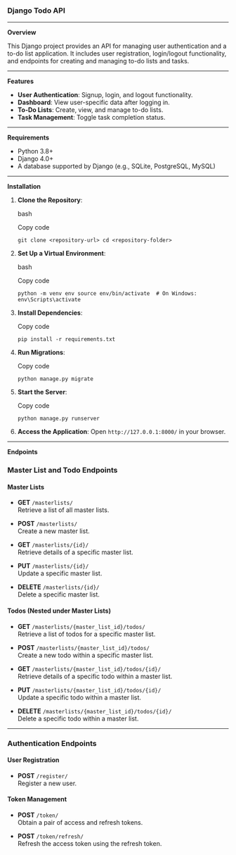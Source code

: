 ### Django Todo API

* * * * *

**Overview**

This Django project provides an API for managing user authentication and a to-do list application. It includes user registration, login/logout functionality, and endpoints for creating and managing to-do lists and tasks.

* * * * *

**Features**

-   **User Authentication**: Signup, login, and logout functionality.
-   **Dashboard**: View user-specific data after logging in.
-   **To-Do Lists**: Create, view, and manage to-do lists.
-   **Task Management**: Toggle task completion status.

* * * * *

**Requirements**

-   Python 3.8+
-   Django 4.0+
-   A database supported by Django (e.g., SQLite, PostgreSQL, MySQL)

* * * * *

**Installation**

1.  **Clone the Repository**:

    bash

    Copy code

    `git clone <repository-url>
    cd <repository-folder>`

2.  **Set Up a Virtual Environment**:

    bash

    Copy code

    `python -m venv env
    source env/bin/activate  # On Windows: env\Scripts\activate`

3.  **Install Dependencies**:

    Copy code

    `pip install -r requirements.txt`

4.  **Run Migrations**:

    Copy code

    `python manage.py migrate`

5.  **Start the Server**:

    Copy code

    `python manage.py runserver`

6.  **Access the Application**: Open `http://127.0.0.1:8000/` in your browser.

* * * * *

**Endpoints**

### Master List and Todo Endpoints

#### Master Lists

-   **GET** `/masterlists/`\
    Retrieve a list of all master lists.

-   **POST** `/masterlists/`\
    Create a new master list.

-   **GET** `/masterlists/{id}/`\
    Retrieve details of a specific master list.

-   **PUT** `/masterlists/{id}/`\
    Update a specific master list.

-   **DELETE** `/masterlists/{id}/`\
    Delete a specific master list.

#### Todos (Nested under Master Lists)

-   **GET** `/masterlists/{master_list_id}/todos/`\
    Retrieve a list of todos for a specific master list.

-   **POST** `/masterlists/{master_list_id}/todos/`\
    Create a new todo within a specific master list.

-   **GET** `/masterlists/{master_list_id}/todos/{id}/`\
    Retrieve details of a specific todo within a master list.

-   **PUT** `/masterlists/{master_list_id}/todos/{id}/`\
    Update a specific todo within a master list.

-   **DELETE** `/masterlists/{master_list_id}/todos/{id}/`\
    Delete a specific todo within a master list.

* * * * *

### Authentication Endpoints

#### User Registration

-   **POST** `/register/`\
    Register a new user.

#### Token Management

-   **POST** `/token/`\
    Obtain a pair of access and refresh tokens.

-   **POST** `/token/refresh/`\
    Refresh the access token using the refresh token.
